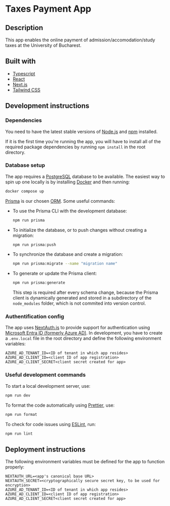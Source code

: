 # Taxes Payment App

## Description

This app enables the online payment of admission/accomodation/study taxes at the University of Bucharest.

## Built with

- [Typescript](https://www.typescriptlang.org/)
- [React](https://react.dev/)
- [Next.js](https://nextjs.org/)
- [Tailwind CSS](https://tailwindcss.com/)

## Development instructions

### Dependencies

You need to have the latest stable versions of [Node.js](https://nodejs.org/en) and [npm](https://www.npmjs.com/) installed.

If it is the first time you're running the app, you will have to install all of the required package dependencies by running `npm install` in the root directory.

### Database setup

The app requires a [PostgreSQL](https://www.postgresql.org/) database to be available. The easiest way to spin up one locally is by installing [Docker](https://www.docker.com/) and then running:

```bash
docker compose up
```

[Prisma](https://www.prisma.io/) is our chosen [ORM](https://en.wikipedia.org/wiki/Object%E2%80%93relational_mapping). Some useful commands:

- To use the Prisma CLI with the development database:

  ```bash
  npm run prisma
  ```

- To initialize the database, or to push changes without creating a migration:

  ```bash
  npm run prisma:push
  ```

- To synchronize the database and create a migration:

  ```bash
  npm run prisma:migrate --name "migration name"
  ```

- To generate or update the Prisma client:

  ```bash
  npm run prisma:generate
  ```

  This step is required after every schema change, because the Prisma client is dynamically generated and stored in a subdirectory of the `node_modules` folder, which is not commited into version control.

### Authentification config

The app uses [NextAuth.js](https://next-auth.js.org/) to provide support for authentication using [Microsoft Entra ID (formerly Azure AD)](https://www.microsoft.com/en-us/security/business/identity-access/microsoft-entra-id). In development, you have to create a `.env.local` file in the root directory and define the following environment variables:

```
AZURE_AD_TENANT_ID=<ID of tenant in which app resides>
AZURE_AD_CLIENT_ID=<client ID of app registration>
AZURE_AD_CLIENT_SECRET<client secret created for app>
```

### Useful development commands

To start a local development server, use:

```bash
npm run dev
```

To format the code automatically using [Prettier](https://prettier.io/), use:

```bash
npm run format
```

To check for code issues using [ESLint](https://eslint.org/), run:

```bash
npm run lint
```

## Deployment instructions

The following environment variables must be defined for the app to function properly:

```
NEXTAUTH_URL=<app's canonical base URL>
NEXTAUTH_SECRET=<cryptographically secure secret key, to be used for encryption>
AZURE_AD_TENANT_ID=<ID of tenant in which app resides>
AZURE_AD_CLIENT_ID=<client ID of app registration>
AZURE_AD_CLIENT_SECRET<client secret created for app>
```
